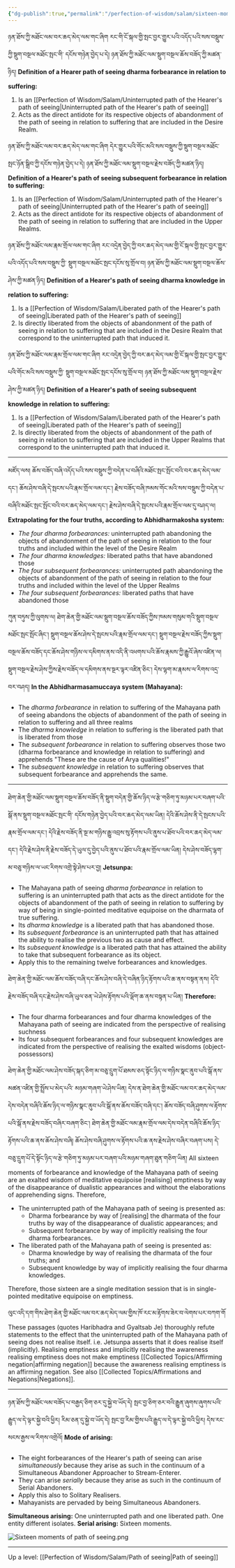 ```yaml
---
{"dg-publish":true,"permalink":"/perfection-of-wisdom/salam/sixteen-moments-of-the-path-of-seeing/"}
---
```


ཉན་ཐོས་ཀྱི་མཐོང་ལམ་བར་ཆད་མེད་ལམ་གང་ཞིག རང་གི་ངོ་སྐལ་གྱི་སྤང་བྱར་གྱུར་པའི་འདོད་པའི་སས་བསྡུས་ཀྱི་སྡུག་བསྔལ་མཐོང་སྤང་གི་
དངོས་གཉེན་བྱེད་པ་དེ། ཉན་ཐོས་ཀྱི་མཐོང་ལམ་སྡུག་བསྔལ་ཆོས་བཟོད་ཀྱི་མཚན་ཉིད།
**Definition of a Hearer path of seeing dharma forbearance in relation to suffering:**
1. Is an [[Perfection of Wisdom/Salam/Uninterrupted path of the Hearer's path of seeing\|Uninterrupted path of the Hearer's path of seeing]]
2. Acts as the direct antidote for its respective objects of abandonment of the path of seeing in relation to suffering that are included in the Desire Realm.

ཉན་ཐོས་ཀྱི་མཐོང་ལམ་བར་ཆད་མེད་ལམ་གང་ཞིག དེར་གྱུར་པའི་གོང་མའི་སས་བསྡུས་ཀྱི་སྡུག་བསྔལ་མཐོང་སྤང་ཉོན་སྒྲིབ་ཀྱི་དངོས་གཉེན་བྱེད་པ་དེ། 
ཉན་ཐོས་ཀྱི་མཐོང་ལམ་སྡུག་བསྔལ་རྗེས་བཟོད་ཀྱི་མཚན་ཉིད།
**Definition of a Hearer's path of seeing subsequent forbearance in relation to suffering:**
1. Is an [[Perfection of Wisdom/Salam/Uninterrupted path of the Hearer's path of seeing\|Uninterrupted path of the Hearer's path of seeing]]
2. Acts as the direct antidote for its respective objects of abandonment of the path of seeing in relation to suffering that are included in the Upper Realms.

ཉན་ཐོས་ཀྱི་མཐོང་ལམ་རྣམ་གྲོལ་ལམ་གང་ཞིག རང་འདྲེན་བྱེད་ཀྱི་བར་ཆད་མེད་ལམ་གྱི་ངོ་སྐལ་གྱི་སྤང་བྱར་གྱུར་པའི་འདོད་པའི་སས་བསྡུས་ཀྱི་
སྡུག་བསྔལ་མཐོང་སྤང་དངོས་སུ་གྲོལ་བ། ཉན་ཐོས་ཀྱི་མཐོང་ལམ་སྡུག་བསྔལ་ཆོས་ཤེས་ཀྱི་མཚན་ཉིད།
**Definition of a Hearer's path of seeing dharma knowledge in relation to suffering:**
1. Is a [[Perfection of Wisdom/Salam/Liberated path of the Hearer's path of seeing\|Liberated path of the Hearer's path of seeing]]
2. Is directly liberated from the objects of abandonment of the path of seeing in relation to suffering that are included in the Desire Realm that correspond to the uninterrupted path that induced it.

ཉན་ཐོས་ཀྱི་མཐོང་ལམ་རྣམ་གྲོལ་ལམ་གང་ཞིག རང་འདྲེན་བྱེད་ཀྱི་བར་ཆད་མེད་ལམ་གྱི་ངོ་སྐལ་གྱི་སྤང་བྱར་གྱུར་པའི་གོང་མའི་སས་བསྡུས་ཀྱི་
སྡུག་བསྔལ་མཐོང་སྤང་དངོས་སུ་གྲོལ་བ། ཉན་ཐོས་ཀྱི་མཐོང་ལམ་སྡུག་བསྔལ་རྗེས་ཤེས་ཀྱི་མཚན་ཉིད།
**Definition of a Hearer's path of seeing subsequent knowledge in relation to suffering:**
1. Is a [[Perfection of Wisdom/Salam/Liberated path of the Hearer's path of seeing\|Liberated path of the Hearer's path of seeing]]
2. Is directly liberated from the objects of abandonment of the path of seeing in relation to suffering that are included in the Upper Realms that correspond to the uninterrupted path that induced it.
---

མཛོད་ལས། ཆོས་བཟོད་བཞི་འདོད་པའི་སས་བསྡུས་ཀྱི་བདེན་པ་བཞིའི་མཐོང་སྤང་སྤོང་བའི་བར་ཆད་མེད་ལམ་དང༌། 
ཆོས་ཤེས་བཞི་དེ་སྤངས་པའི་རྣམ་གྲོལ་ལམ་དང༌། རྗེས་བཟོད་བཞི་ཁམས་གོང་མའི་སས་བསྡུས་ཀྱི་བདེན་པ་བཞིའི་མཐོང་སྤང་སྤོང་བའི་བར་ཆད་མེད་ལམ་དང༌། 
རྗེས་ཤེས་བཞི་དེ་སྤངས་པའི་རྣམ་གྲོལ་ལམ་དུ་བཤད་ལ།
**Extrapolating for the four truths, according to Abhidharmakosha system:**
- *The four dharma forbearances:* uninterrupted path abandoning the objects of abandonment of the path of seeing in relation to the four truths and included within the level of the Desire Realm
- *The four dharma knowledges:* liberated paths that have abandoned those
- *The four subsequent forbearances:* uninterrupted path abandoning the objects of abandonment of the path of seeing in relation to the four truths and included within the level of the Upper Realms
- *The four subsequent forbearances:* liberated paths that have abandoned those

ཀུན་བཏུས་ཀྱི་ལུགས་ལ། ཐེག་ཆེན་གྱི་མཐོང་ལམ་སྡུག་བསྔལ་ཆོས་བཟོད་ཀྱིས་ཁམས་གསུམ་གའི་སྡུག་བསྔལ་མཐོང་སྤང་སྤོང་ཞིང༌། 
སྡུག་བསྔལ་ཆོས་ཤེས་དེ་སྤངས་པའི་རྣམ་གྲོལ་ལམ་དང༌། སྡུག་བསྔལ་རྗེས་བཟོད་ཀྱིས་སྡུག་བསྔལ་ཆོས་བཟོད་དང་ཆོས་ཤེས་གཉིས་ལ་དམིགས་ནས་འདི་ནི་འཕགས་པའི་ཆོས་རྣམས་ཀྱི་རྒྱུའོ་ཞེས་འཛིན་ལ། སྡུག་བསྔལ་རྗེས་ཤེས་ཀྱིས་རྗེས་བཟོད་ལ་དམིགས་ནས་སྔར་ལྟར་འཛིན་ཅིང༌། 
དེས་ལྷག་མ་རྣམས་ལ་རིགས་འདྲ་བར་བཤད།
**In the Abhidharmasamuccaya system (Mahayana):**
- The *dharma forbearance* in relation to suffering of the Mahayana path of seeing abandons the objects of abandonment of the path of seeing in relation to suffering and all three realms
- The *dharma knowledge* in relation to suffering is the liberated path that is liberated from those
- The *subsequent forbearance* in relation to suffering observes those two (dharma forbearance and knowledge in relation to suffering) and apprehends "These are the cause of Arya qualities!"
- The *subsequent knowledge* in relation to suffering observes that subsequent forbearance and apprehends the same.
---
ཐེག་ཆེན་གྱི་མཐོང་ལམ་སྡུག་བསྔལ་ཆོས་བཟོད་ནི་སྡུག་བདེན་གྱི་ཆོས་ཉིད་ལ་རྩེ་གཅིག་ཏུ་མཉམ་པར་བཞག་པའི་སྒོ་ནས་སྡུག་བསྔལ་མཐོང་སྤང་གི་
དངོས་གཉེན་བྱེད་པའི་བར་ཆད་མེད་ལམ་ཡིན། དེའི་ཆོས་ཤེས་ནི་དེ་སྤངས་པའི་རྣམ་གྲོལ་ལམ་དང༌། དེའི་རྗེས་བཟོད་ནི་སྔ་མ་གཉིས་རྒྱུ་འབྲས་སུ་རྟོགས་པའི་ནུས་པ་ཐོབ་པའི་བར་ཆད་མེད་ལམ་དང༌། དེའི་རྗེས་ཤེས་ནི་རྗེས་བཟོད་དེ་ཡུལ་དུ་བྱེད་པའི་ནུས་པ་ཐོབ་པའི་རྣམ་གྲོལ་ལམ་ཡིན། 
དེས་ཤེས་བཟོད་ལྷག་མ་བཅུ་གཉིས་ལ་ཡང་རིགས་འགྲེ་སྟེ་ཤེས་པར་བྱ།
**Jetsunpa:**
- The Mahayana path of seeing *dharma forbearance* in relation to suffering is an uninterrupted path that acts as the direct antidote for the objects of abandonment of the path of seeing in relation to suffering by way of being in single-pointed meditative equipoise on the dharmata of true suffering.
- Its *dharma knowledge* is a liberated path that has abandoned those.
- Its *subsequent forbearance* is an uninterrupted path that has attained the ability to realise the previous two as cause and effect.
- Its *subsequent knowledge* is a liberated path that has attained the ability to take that subsequent forbearance as its object.
- Apply this to the remaining twelve forbearances and knowledges.

ཐེག་ཆེན་གྱི་མཐོང་ལམ་ཆོས་བཟོད་བཞི་དང་ཆོས་ཤེས་བཞི་དེ་བཞིན་ཉིད་རྟོགས་པའི་ཆ་ནས་བསྟན་ནས། དེའི་རྗེས་བཟོད་བཞི་དང་རྗེས་ཤེས་བཞི་ཡུལ་ཅན་ཡེ་ཤེས་རྟོགས་པའི་ལྡོག་ཆ་ནས་བསྟན་པ་ཡིན།
**Therefore:**
- The four dharma forbearances and four dharma knowledges of the Mahayana path of seeing are indicated from the perspective of realising suchness
- Its four subsequent forbearances and four subsequent knowledges are indicated from the perspective of realising the exalted wisdoms (object-possessors)

ཐེག་ཆེན་གྱི་མཐོང་ལམ་ཤེས་བཟོད་སྐད་ཅིག་མ་བཅུ་དྲུག་པོ་ཐམས་ཅད་སྟོང་ཉིད་ལ་གཉིས་སྣང་ནུབ་པའི་སྒོ་ནས་མཚན་འཛིན་གྱི་སྤྲོས་པ་མེད་པའི་
མཉམ་གཞག་ཡེ་ཤེས་ཡིན། དེས་ན་ཐེག་ཆེན་གྱི་མཐོང་ལམ་བར་ཆད་མེད་ལམ་དེས་བདེན་བཞིའི་ཆོས་ཉིད་ལ་གཉིས་སྣང་ནུབ་པའི་སྒོ་ནས་ཆོས་བཟོད་བཞི་དང༌། ཆོས་བཟོད་བཞི་ཤུགས་ལ་རྟོགས་པའི་སྒོ་ནས་རྗེས་བཟོད་བཞིར་བཞག་ཅིང༌། ཐེག་ཆེན་གྱི་མཐོང་ལམ་རྣམ་གྲོལ་ལམ་དེས་བདེན་བཞིའི་ཆོས་ཉིད་རྟོགས་པའི་ཆ་ནས་ཆོས་ཤེས་བཞི། ཆོས་ཤེས་བཞི་ཤུགས་ལ་རྟོགས་པའི་ཆ་ནས་རྗེས་ཤེས་བཞིར་བཞག་པས། དེ་བཅུ་དྲུག་པོ་དེ་སྟོང་ཉིད་ལ་རྩེ་གཅིག་ཏུ་མཉམ་པར་བཞག་པའི་མཉམ་གཞག་ཐུན་གཅིག་ཡིན།
All sixteen moments of forbearance and knowledge of the Mahayana path of seeing are an exalted wisdom of meditative equipoise [realising] emptiness by way of the disappearance of dualistic appearances and without the elaborations of apprehending signs.
Therefore, 
- The uninterrupted path of the Mahayana path of seeing is presented as:
	- Dharma forbearance by way of [realising] the dharmata of the four truths by way of the disappearance of dualistic appearances; and
	- Subsequent forbearance by way of implicitly realising the four dharma forbearances.
- The liberated path of the Mahayana path of seeing is presented as:
	- Dharma knowledge by way of realising the dharmata of the four truths; and
	- Subsequent knowledge by way of implicitly realising the four dharma knowledges.

Therefore, those sixteen are a single meditation session that is in single-pointed meditative equipoise on emptiness.

ལུང་འདི་དག་གིས་ཐེག་ཆེན་གྱི་མཐོང་ལམ་བར་ཆད་མེད་ལམ་གྱིས་ཁོ་རང་མ་རྟོགས་ཟེར་བ་ལེགས་པར་བཀག་གོ
These passages (quotes Haribhadra and Gyaltsab Je) thoroughly refute statements to the effect that the uninterrupted path of the Mahayana path of seeing does not realise itself.
i.e. Jetsunpa asserts that it does realise itself (implicitly).
Realising emptiness and implicitly realising the awareness realising emptiness does not make emptiness [[Collected Topics/Affirming negation\|affirming negation]] because the awareness realising emptiness is an affirming negation. See also [[Collected Topics/Affirmations and Negations\|Negations]].

---
ཉན་ཐོས་ཀྱི་མཐོང་ལམ་བཟོད་པ་བརྒྱད་ཅིག་ཅར་དུ་སྐྱེ་བ་ཡོད་དེ། སྤང་བྱ་ཅིག་ཅར་བའི་རྒྱུན་ཞུགས་ཞུགས་པའི་རྒྱུད་ལ་དེ་ལྟར་སྐྱེ་བའི་ཕྱིར། 
རིམ་ཅན་དུ་སྐྱེ་བ་ཡོད་དེ། སྤང་བྱ་རིམ་གྱིས་པའི་རྒྱུད་ལ་དེ་ལྟར་སྐྱེ་བའི་ཕྱིར། དེས་རང་སངས་རྒྱས་ལ་རིགས་འགྲེའོ།
**Mode of arising:** 
- The eight forbearances of the Hearer's path of seeing can arise *simultaneously* because they arise as such in the continuum of a Simultaneous Abandoner Approacher to Stream-Enterer.
- They can arise *serially* because they arise as such in the continuum of Serial Abandoners.
- Apply this also to Solitary Realisers.
- Mahayanists are pervaded by being Simultaneous Abandoners.

**Simultaneous arising:** One uninterrupted path and one liberated path. One entity different isolates.
**Serial arising:** Sixteen moments.

![Sixteen moments of path of seeing.png](/img/user/Perfection%20of%20Wisdom/Salam/Sixteen%20moments%20of%20path%20of%20seeing.png)

---
Up a level: [[Perfection of Wisdom/Salam/Path of seeing\|Path of seeing]]